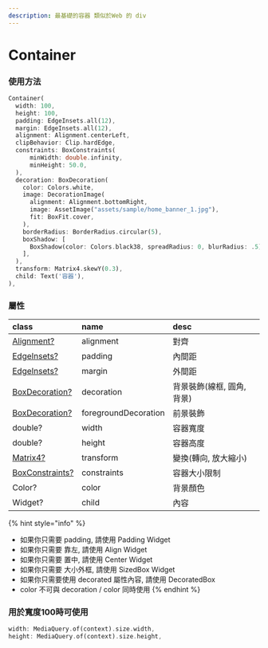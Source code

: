 ```yaml
---
description: 最基礎的容器 類似於Web 的 div
---
```


# Container

### 使用方法

```dart
Container(
  width: 100,
  height: 100,
  padding: EdgeInsets.all(12),
  margin: EdgeInsets.all(12),
  alignment: Alignment.centerLeft,
  clipBehavior: Clip.hardEdge,
  constraints: BoxConstraints(
      minWidth: double.infinity,
      minHeight: 50.0,
  ),
  decoration: BoxDecoration(
    color: Colors.white,
    image: DecorationImage(
      alignment: Alignment.bottomRight,
      image: AssetImage("assets/sample/home_banner_1.jpg"),
      fit: BoxFit.cover,
    ),
    borderRadius: BorderRadius.circular(5),
    boxShadow: [
      BoxShadow(color: Colors.black38, spreadRadius: 0, blurRadius: .5),
    ],
  ),
  transform: Matrix4.skewY(0.3),
  child: Text('容器'),
),
```

### 屬性

| class | name | desc |
| :--- | :--- | :--- |
| [Alignment?](../attribute_class/alignment.md) | alignment | 對齊 |
| [EdgeInsets?](../attribute_class/edgeinsets.md) | padding | 內間距 |
| [EdgeInsets?](../attribute_class/edgeinsets.md) | margin | 外間距 |
| [BoxDecoration?](../attribute_class/box_decoration.md) | decoration | 背景裝飾\(線框, 圓角, 背景\) |
| [BoxDecoration?](../attribute_class/box_decoration.md) | foregroundDecoration | 前景裝飾 |
| double? | width | 容器寬度 |
| double? | height | 容器高度 |
| [Matrix4?](../attribute_class/matrix4.md) | transform | 變換\(轉向, 放大縮小\) |
| [BoxConstraints?](../attribute_class/boxconstraints.md) | constraints | 容器大小限制 |
| Color? | color | 背景顏色 |
| Widget? | child | 內容 |

{% hint style="info" %}
* 如果你只需要 padding, 請使用 Padding Widget
* 如果你只需要 靠左, 請使用 Align Widget
* 如果你只需要 置中, 請使用 Center Widget
* 如果你只需要 大小外框, 請使用 SizedBox Widget
* 如果你只需要使用 decorated 屬性內容, 請使用 DecoratedBox
* color 不可與 decoration / color 同時使用
{% endhint %}

### 用於寬度100時可使用

```dart
width: MediaQuery.of(context).size.width,
height: MediaQuery.of(context).size.height,
```




